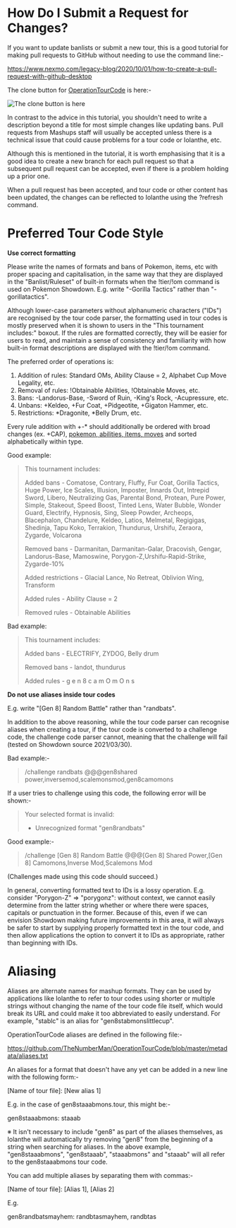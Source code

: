 # How Do I Submit a Request for Changes?

If you want to update banlists or submit a new tour, this is a good tutorial for making pull requests to GitHub without needing to use the command line:-

https://www.nexmo.com/legacy-blog/2020/10/01/how-to-create-a-pull-request-with-github-desktop

The clone button for [OperationTourCode](https://github.com/TheNumberMan/OperationTourCode) is here:-

![The clone button is here](https://i.imgur.com/JSnwfC5.png)

In contrast to the advice in this tutorial, you shouldn't need to write a description beyond a title for most simple changes like updating bans. Pull requests from Mashups staff will usually be accepted unless there is a technical issue that could cause problems for a tour code or Iolanthe, etc.

Although this is mentioned in the tutorial, it is worth emphasising that it is a good idea to create a new branch for each pull request so that a subsequent pull request can be accepted, even if there is a problem holding up a prior one.

When a pull request has been accepted, and tour code or other content has been updated, the changes can be reflected to Iolanthe using the ?refresh command.

# Preferred Tour Code Style

**Use correct formatting**

Please write the names of formats and bans of Pokemon, items, etc with proper spacing and capitalisation, in the same way that they are displayed in the "Banlist/Ruleset" of built-in formats when the !tier/!om command is used on Pokemon Showdown. E.g. write "-Gorilla Tactics" rather than "-gorillatactics".

  

Although lower-case parameters without alphanumeric characters ("IDs") are recognised by the tour code parser, the formatting used in tour codes is mostly preserved when it is shown to users in the "This tournament includes:" boxout. If the rules are formatted correctly, they will be easier for users to read, and maintain a sense of consistency and familiarity with how built-in format descriptions are displayed with the !tier/!om command.

The preferred order of operations is:
1. Addition of rules: Standard OMs, Ability Clause = 2, Alphabet Cup Move Legality, etc.
2. Removal of rules: !Obtainable Abilities, !Obtainable Moves, etc.
3. Bans: -Landorus-Base, -Sword of Ruin, -King's Rock, -Acupressure, etc.
4. Unbans: +Keldeo, +Fur Coat, +Pidgeotite, +Gigaton Hammer, etc.
5. Restrictions: \*Dragonite, \*Belly Drum, etc.

Every rule addition with \+\-\* should additionally be ordered with broad changes (ex. +CAP), [pokemon, abilities, items, moves](https://github.com/smogon/pokemon-showdown/pull/9427#issuecomment-1449031093) and sorted alphabetically within type.
 
  

Good example:

  

> This tournament includes:
>   
> Added bans - Comatose, Contrary, Fluffy, Fur Coat, Gorilla Tactics,
> Huge Power, Ice Scales, Illusion, Imposter, Innards Out, Intrepid
> Sword, Libero, Neutralizing Gas, Parental Bond, Protean, Pure Power,
> Simple, Stakeout, Speed Boost, Tinted Lens, Water Bubble, Wonder Guard, 
> Electrify, Hypnosis, Sing, Sleep Powder, Archeops, Blacephalon, Chandelure, 
> Keldeo, Latios, Melmetal, Regigigas, Shedinja, Tapu Koko, Terrakion,
> Thundurus, Urshifu, Zeraora, Zygarde, Volcarona
> 
> Removed bans - Darmanitan, Darmanitan-Galar, Dracovish, Gengar,
> Landorus-Base, Mamoswine, Porygon-Z,Urshifu-Rapid-Strike, Zygarde-10%
> 
> Added restrictions -  Glacial Lance, No Retreat, Oblivion
> Wing, Transform
> 
> Added rules - Ability Clause = 2
> 
> Removed rules - Obtainable Abilities

  

Bad example:
  

> This tournament includes:
> 
> Added bans - ELECTRIFY, ZYDOG, Belly drum
> 
> Removed bans - landot, thundurus
> 
> Added rules - g e n 8 c a m O m O n s

  

**Do not use aliases inside tour codes**

E.g. write "[Gen 8] Random Battle" rather than "randbats".

  

In addition to the above reasoning, while the tour code parser can recognise aliases when creating a tour, if the tour code is converted to a challenge code, the challenge code parser cannot, meaning that the challenge will fail (tested on Showdown source 2021/03/30).

  

Bad example:-

  

> /challenge randbats @@@gen8shared
> power,inversemod,scalemonsmod,gen8camomons

  

If a user tries to challenge using this code, the following error will be shown:-

  

> Your selected format is invalid:
> 
>   
> 
> - Unrecognized format "gen8randbats"

  

Good example:-

  

> /challenge [Gen 8] Random Battle @@@[Gen 8] Shared Power,[Gen 8]
> Camomons,Inverse Mod,Scalemons Mod

  

(Challenges made using this code should succeed.)

  

In general, converting formatted text to IDs is a lossy operation. E.g. consider "Porygon-Z" => "porygonz": without context, we cannot easily determine from the latter string whether or where there were spaces, capitals or punctuation in the former. Because of this, even if we can envision Showdown making future improvements in this area, it will always be safer to start by supplying properly formatted text in the tour code, and then allow applications the option to convert it to IDs as appropriate, rather than beginning with IDs.

  

# Aliasing

  

Aliases are alternate names for mashup formats. They can be used by applications like Iolanthe to refer to tour codes using shorter or multiple strings without changing the name of the tour code file itself, which would break its URL and could make it too abbreviated to easily understand. For example, "stablc" is an alias for "gen8stabmonslittlecup".

  

OperationTourCode aliases are defined in the following file:-

  

https://github.com/TheNumberMan/OperationTourCode/blob/master/metadata/aliases.txt

  

An aliases for a format that doesn't have any yet can be added in a new line with the following form:-

  

[Name of tour file]: [New alias 1]

  

E.g. in the case of gen8staaabmons.tour, this might be:-

  

gen8staaabmons: staaab

  

※ It isn't necessary to include "gen8" as part of the aliases themselves, as Iolanthe will automatically try removing "gen8" from the beginning of a string when searching for aliases. In the above example, "gen8staaabmons", "gen8staaab", "staaabmons" and "staaab" will all refer to the gen8staaabmons tour code.

  

You can add multiple aliases by separating them with commas:-

  

[Name of tour file]: [Alias 1], [Alias 2]

  

E.g.

  

gen8randbatsmayhem: randbtasmayhem, randbtas